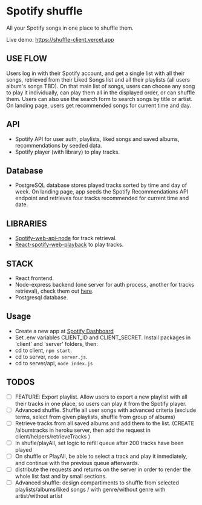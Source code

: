 # Spotify shuffle

All your Spotify songs in one place to shuffle them.

Live demo: https://shuffle-client.vercel.app

## USE FLOW

Users log in with their Spotify account, and get a single list with all their songs, retrieved from their Liked Songs list and all their playlists (all users album's songs TBD).
On that main list of songs, users can choose any song to play it individually, can play them all in the displayed order, or can shuffle them.
Users can also use the search form to search songs by title or artist. 
On landing page, users get recommended songs for current time and day.

## API 

- Spotify API for user auth, playlists, liked songs and saved albums, recommendations by seeded data.
- Spotify player (with library) to play tracks.


## Database
- PostgreSQL database stores played tracks sorted by time and day of week. On landing page, app seeds the Spotify Recommendations API endpoint and retrieves four tracks recommended for current time and date.

## LIBRARIES

- [Spotify-web-api-node](https://github.com/thelinmichael/spotify-web-api-node) for track retrieval.
- [React-spotify-web-playback](https://github.com/gilbarbara/react-spotify-web-playback) to play tracks.

## STACK

- React frontend.
- Node-express backend (one server for auth process, another for tracks retrieval), check them out [here](https://github.com/gmzi/shuffle-server).
- Postgresql database.

## Usage

- Create a new app at [Spotify Dashboard](https://developer.spotify.com/dashboard/) 
- Set .env variables CLIENT_ID and CLIENT_SECRET.
Install packages in 'client' and 'server' folders, then: 
- cd to client, `npm start`.
- cd to server, `node server.js`.
- cd to server/api, `node index.js`

## TODOS

- [ ] FEATURE: Export playlist. Allow users to export a new playlist with all their tracks in one place, so users can play it from the Spotify player.
- [ ] Advanced shuffle. Shuffle all user songs with advanced criteria (exclude terms, select from given playlists, shuffle from group of albums)
- [ ] Retrieve tracks from all saved albums and add them to the list. (CREATE /albumtracks in heroku server, then add the request in client/helpers/retrieveTracks )
- [ ] In shufle/playAll, set logic to refill queue after 200 tracks have been played
- [ ] On shuffle or PlayAll, be able to select a track and play it inmediately, and continue with the previous queue afterwards.
- [ ] distribute the requests and returns on the server in order to render the whole list fast and by small sections.
- [ ] Advanced shuffle: design compartiments to shuffle from selected playlists/albums/liked
songs / with genre/without genre with artist/without artist
